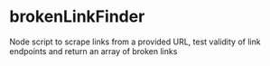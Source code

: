 # brokenLinkFinder
Node script to scrape links from a provided URL, test validity of link endpoints and return an array of broken links
